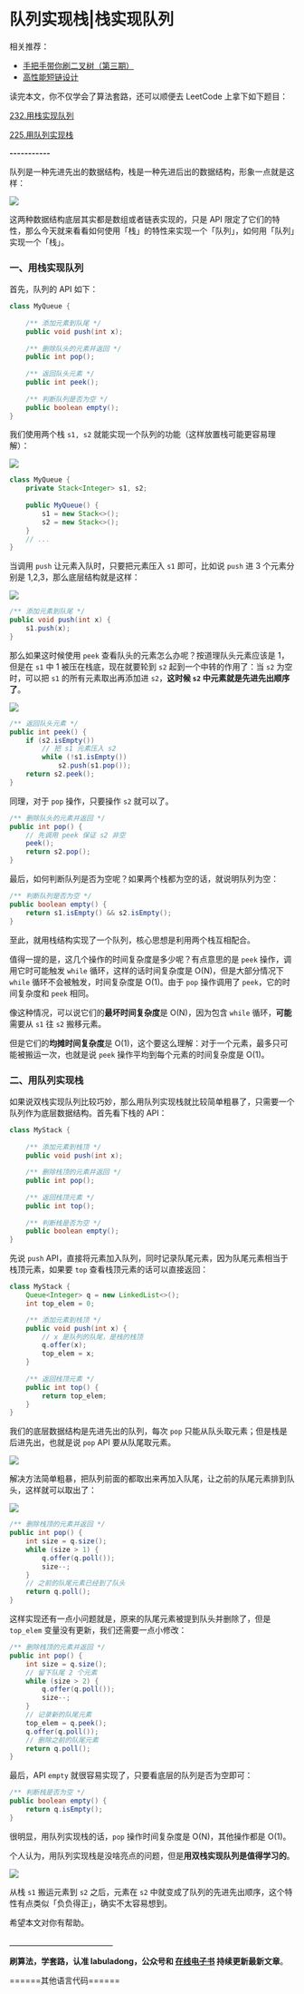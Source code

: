 # 队列实现栈|栈实现队列


 

 

相关推荐：
  * [手把手带你刷二叉树（第三期）](https://labuladong.gitbook.io/algo)
  * [高性能短链设计](https://labuladong.gitbook.io/algo)

读完本文，你不仅学会了算法套路，还可以顺便去 LeetCode 上拿下如下题目：

[232.用栈实现队列](https://leetcode-cn.com/problems/implement-queue-using-stacks)

[225.用队列实现栈](https://leetcode-cn.com/problems/implement-stack-using-queues)

**-----------**

队列是一种先进先出的数据结构，栈是一种先进后出的数据结构，形象一点就是这样：

![](../pictures/%E6%A0%88%E9%98%9F%E5%88%97/1.jpg)

这两种数据结构底层其实都是数组或者链表实现的，只是 API 限定了它们的特性，那么今天就来看看如何使用「栈」的特性来实现一个「队列」，如何用「队列」实现一个「栈」。

### 一、用栈实现队列

首先，队列的 API 如下：

```java
class MyQueue {
    
    /** 添加元素到队尾 */
    public void push(int x);
    
    /** 删除队头的元素并返回 */
    public int pop();
    
    /** 返回队头元素 */
    public int peek();
    
    /** 判断队列是否为空 */
    public boolean empty();
}
```

我们使用两个栈 `s1, s2` 就能实现一个队列的功能（这样放置栈可能更容易理解）：

![](../pictures/%E6%A0%88%E9%98%9F%E5%88%97/2.jpg)

```java
class MyQueue {
    private Stack<Integer> s1, s2;
    
    public MyQueue() {
        s1 = new Stack<>();
        s2 = new Stack<>();
    }
    // ...
}
```

当调用 `push` 让元素入队时，只要把元素压入 `s1` 即可，比如说 `push` 进 3 个元素分别是 1,2,3，那么底层结构就是这样：

![](../pictures/%E6%A0%88%E9%98%9F%E5%88%97/3.jpg)

```java
/** 添加元素到队尾 */
public void push(int x) {
    s1.push(x);
}
```

那么如果这时候使用 `peek` 查看队头的元素怎么办呢？按道理队头元素应该是 1，但是在 `s1` 中 1 被压在栈底，现在就要轮到 `s2` 起到一个中转的作用了：当 `s2` 为空时，可以把 `s1` 的所有元素取出再添加进 `s2`，**这时候 `s2` 中元素就是先进先出顺序了**。

![](../pictures/%E6%A0%88%E9%98%9F%E5%88%97/4.jpg)

```java
/** 返回队头元素 */
public int peek() {
    if (s2.isEmpty())
        // 把 s1 元素压入 s2
        while (!s1.isEmpty())
            s2.push(s1.pop());
    return s2.peek();
}
```

同理，对于 `pop` 操作，只要操作 `s2` 就可以了。

```java
/** 删除队头的元素并返回 */
public int pop() {
    // 先调用 peek 保证 s2 非空
    peek();
    return s2.pop();
}
```

最后，如何判断队列是否为空呢？如果两个栈都为空的话，就说明队列为空：

```java
/** 判断队列是否为空 */
public boolean empty() {
    return s1.isEmpty() && s2.isEmpty();
}
```

至此，就用栈结构实现了一个队列，核心思想是利用两个栈互相配合。

值得一提的是，这几个操作的时间复杂度是多少呢？有点意思的是 `peek` 操作，调用它时可能触发 `while` 循环，这样的话时间复杂度是 O(N)，但是大部分情况下 `while` 循环不会被触发，时间复杂度是 O(1)。由于 `pop` 操作调用了 `peek`，它的时间复杂度和 `peek` 相同。

像这种情况，可以说它们的**最坏时间复杂度**是 O(N)，因为包含 `while` 循环，**可能**需要从 `s1` 往 `s2` 搬移元素。

但是它们的**均摊时间复杂度**是 O(1)，这个要这么理解：对于一个元素，最多只可能被搬运一次，也就是说 `peek` 操作平均到每个元素的时间复杂度是 O(1)。

### 二、用队列实现栈

如果说双栈实现队列比较巧妙，那么用队列实现栈就比较简单粗暴了，只需要一个队列作为底层数据结构。首先看下栈的 API：

```java
class MyStack {
    
    /** 添加元素到栈顶 */
    public void push(int x);
    
    /** 删除栈顶的元素并返回 */
    public int pop();
    
    /** 返回栈顶元素 */
    public int top();
    
    /** 判断栈是否为空 */
    public boolean empty();
}
```

先说 `push` API，直接将元素加入队列，同时记录队尾元素，因为队尾元素相当于栈顶元素，如果要 `top` 查看栈顶元素的话可以直接返回：

```java
class MyStack {
    Queue<Integer> q = new LinkedList<>();
    int top_elem = 0;

    /** 添加元素到栈顶 */
    public void push(int x) {
        // x 是队列的队尾，是栈的栈顶
        q.offer(x);
        top_elem = x;
    }
    
    /** 返回栈顶元素 */
    public int top() {
        return top_elem;
    }
}
```

我们的底层数据结构是先进先出的队列，每次 `pop` 只能从队头取元素；但是栈是后进先出，也就是说 `pop` API 要从队尾取元素。

![](../pictures/%E6%A0%88%E9%98%9F%E5%88%97/5.jpg)

解决方法简单粗暴，把队列前面的都取出来再加入队尾，让之前的队尾元素排到队头，这样就可以取出了：

![](../pictures/%E6%A0%88%E9%98%9F%E5%88%97/6.jpg)

```java
/** 删除栈顶的元素并返回 */
public int pop() {
    int size = q.size();
    while (size > 1) {
        q.offer(q.poll());
        size--;
    }
    // 之前的队尾元素已经到了队头
    return q.poll();
}
```

这样实现还有一点小问题就是，原来的队尾元素被提到队头并删除了，但是 `top_elem` 变量没有更新，我们还需要一点小修改：

```java
/** 删除栈顶的元素并返回 */
public int pop() {
    int size = q.size();
    // 留下队尾 2 个元素
    while (size > 2) {
        q.offer(q.poll());
        size--;
    }
    // 记录新的队尾元素
    top_elem = q.peek();
    q.offer(q.poll());
    // 删除之前的队尾元素
    return q.poll();
}
```

最后，API `empty` 就很容易实现了，只要看底层的队列是否为空即可：

```java
/** 判断栈是否为空 */
public boolean empty() {
    return q.isEmpty();
}
```

很明显，用队列实现栈的话，`pop` 操作时间复杂度是 O(N)，其他操作都是 O(1)​。​

个人认为，用队列实现栈是没啥亮点的问题，但是**用双栈实现队列是值得学习的**。

![](../pictures/%E6%A0%88%E9%98%9F%E5%88%97/4.jpg)

从栈 `s1` 搬运元素到 `s2` 之后，元素在 `s2` 中就变成了队列的先进先出顺序，这个特性有点类似「负负得正」，确实不太容易想到。

希望本文对你有帮助。

**＿＿＿＿＿＿＿＿＿＿＿＿＿**

**刷算法，学套路，认准 labuladong，公众号和 [在线电子书](https://labuladong.gitbook.io/algo) 持续更新最新文章**。

======其他语言代码======